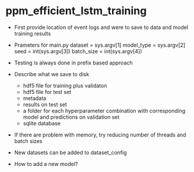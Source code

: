 # ppm_efficient_lstm_training

- First provide location of event logs and were to save to data and model training results

- Prameters for main.py
    dataset = sys.argv[1]
    model_type = sys.argv[2]
    seed = int(sys.argv[3])
    batch_size = int(sys.argv[4])
  

- Testing is always done in prefix based approach

- Describe what we save to disk
  - hdf5 file for training plus validaton
  - hdf5 file for test set
  - metadata
  - results on test set
  - a folder for each hyperparameter combination with corresponding model and predictions on validation set
  - sqlite database   
    

- If there are problem with memory, try reducing number of threads and batch sizes

- New datasets can be added to dataset_config

- How to add a new model?
